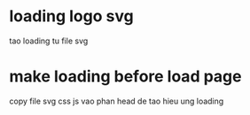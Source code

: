 # loading logo svg

tao loading tu file svg

# make loading before load page

copy file svg css js vao phan head de tao hieu ung loading